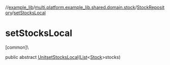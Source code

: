 //[example_lib](../../../index.md)/[multi.platform.example_lib.shared.domain.stock](../index.md)/[StockRepository](index.md)/[setStocksLocal](set-stocks-local.md)

# setStocksLocal

[common]\

public abstract [Unit](https://kotlinlang.org/api/latest/jvm/stdlib/kotlin/-unit/index.html)[setStocksLocal](set-stocks-local.md)([List](https://developer.android.com/reference/kotlin/java/util/List.html)&lt;[Stock](../../multi.platform.example_lib.shared.domain.stock.entity/-stock/index.md)&gt;stocks)
